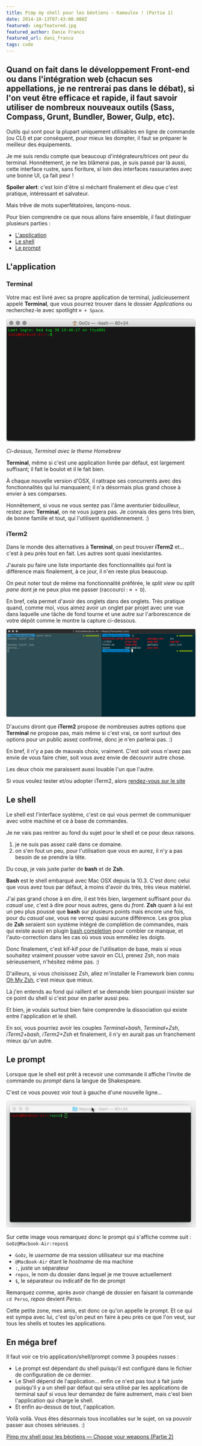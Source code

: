 ```yaml
---
title: Pimp my shell pour les béotiens — Kamoulox ! (Partie 1)
date: 2014-10-13T07:43:00.000Z
featured: img/featured.jpg
featured_author: Danie Franco
featured_url: dani_franco
tags: code
---
```


Quand on fait dans le développement Front-end ou dans l'intégration web (chacun ses appellations, je ne rentrerai pas dans le débat), si l'on veut être efficace et rapide, il faut savoir utiliser de nombreux nouveaux outils (Sass, Compass, Grunt, Bundler, Bower, Gulp, etc).
---

Outils qui sont pour la plupart uniquement utilisables en ligne de commande (ou CLI) et par conséquent, pour mieux les dompter, il faut se préparer le meilleur des équipements.

Je me suis rendu compte que beaucoup d'intégrateurs/trices ont peur du terminal. Honnêtement, je ne les blâmerai pas, je suis passé par là aussi, cette interface rustre, sans fioriture, si loin des interfaces rassurantes avec une bonne UI, ça fait peur !

**Spoiler alert**: c'est loin d'être si méchant finalement et dieu que c'est pratique, intéressant et salvateur.

Mais trêve de mots superfétatoires, lançons-nous.

Pour bien comprendre ce que nous allons faire ensemble, il faut distinguer plusieurs parties :

- [L'application](#app)
- [Le shell](#shell)
- [Le prompt](#prompt)

## L'application

### Terminal

Votre mac est livré avec sa propre application de terminal, judicieusement appelé **Terminal**, que vous pourrez trouver dans le dossier *Applications* ou recherchez-le avec spotlight `⌘ + Space`.

![Terminal](img/terminal.png)

*Ci-dessus, Terminal avec le theme Homebrew*

**Terminal**, même si c'est une application livrée par défaut, est largement suffisant; il fait le boulot et il le fait bien.

À chaque nouvelle version d'OSX, il rattrape ses concurrents avec des fonctionnalités qui lui manquaient; il n'a désormais plus grand chose à envier à ses comparses.

Honnêtement, si vous ne vous sentez pas l'âme aventurier bidouilleur, restez avec **Terminal**, on ne vous jugera pas. Je connais des gens très bien, de bonne famille et tout, qui l'utilisent quotidiennement. :)

### iTerm2

Dans le monde des alternatives à **Terminal**, on peut trouver **iTerm2** et… c'est à peu près tout en fait. Les autres sont quasi inexistantes.

J'aurais pu faire une liste importante des fonctionnalités qui font la différence mais finalement, à ce jour, il n'en reste plus beaucoup.

On peut noter tout de même ma fonctionnalité préférée, le *split view* ou *split pane* dont je ne peux plus me passer (raccourci : `⌘ + D`).

En bref, cela permet d'avoir des onglets dans des onglets. Très pratique quand, comme moi, vous aimez avoir un onglet par projet avec une vue dans laquelle une tâche de fond tourne et une autre sur l'arborescence de votre dépôt comme le montre la capture ci-dessous.

![iTerm](img/iterm.png)

D'aucuns diront que **iTerm2** propose de nombreuses autres options que **Terminal** ne propose pas, mais même si c'est vrai, ce sont surtout des options pour un public assez confirmé, donc je n'en parlerai pas. :)

En bref, il n'y a pas de mauvais choix, vraiment. C'est soit vous n'avez pas envie de vous faire chier, soit vous avez envie de découvrir autre chose.

Les deux choix me paraissent aussi louable l'un que l'autre.

Si vous voulez tester et/ou adopter iTerm2, alors [rendez-vous sur le site](http://www.iterm2.com/)

## Le shell

Le shell est l'interface système, c'est ce qui vous permet de communiquer avec votre machine et ce à base de commandes.

Je ne vais pas rentrer au fond du sujet pour le shell et ce pour deux raisons.

1. je ne suis pas assez calé dans ce domaine.
2. on s'en fout un peu, pour l'utilisation que vous en aurez, il n'y a pas besoin de se prendre la tête.

Du coup, je vais juste parler de **bash** et de **Zsh**.

**Bash** est le shell embarqué avec Mac OSX depuis la 10.3. C'est donc celui que vous avez tous par défaut, à moins d'avoir du très, très vieux matériel.

J'ai pas grand chose à en dire, il est très bien, largement suffisant pour du *casual use*, c'est à dire pour nous autres, gens du *front*.
**Zsh** quant à lui est un peu plus poussé que **bash** sur plusieurs points mais encore une fois, pour du *casual use*, vous ne verrez quasi aucune différence. Les gros plus de **Zsh** seraient son système intégré de complétion de commandes, mais qui existe aussi en plugin [bash completion](http://bash-completion.alioth.debian.org/) pour combler ce manque, et l'auto-correction dans les cas où vous vous emmêlez les doigts.

Donc finalement, c'est kif-kif pour de l'utilisation de base, mais si vous souhaitez vraiment pousser votre savoir en CLI, prenez Zsh, non mais sérieusement, n'hésitez même pas. :)

D'ailleurs, si vous choisissez Zsh, allez m'installer le Framework bien connu [Oh My Zsh](http://ohmyz.sh/), c'est mieux que mieux.

Là j'en entends au fond qui raillent et se demande bien pourquoi insister sur ce point du shell si c'est pour en parler aussi peu.

Et bien, je voulais surtout bien faire comprendre la dissociation qui existe entre l'application et le shell.

En soi, vous pourriez avoir les couples *Terminal+bash*, *Terminal+Zsh*, *iTerm2+bash*, *iTerm2+Zsh* et finalement, il n'y en aurait pas un franchement mieux qu'un autre.

## Le prompt

Lorsque que le shell est prêt à recevoir une commande il affiche l'invite de commande ou *prompt* dans la langue de Shakespeare.

C'est ce vous pouvez voir tout à gauche d'une nouvelle ligne…

![Bash](img/bash.gif)

Sur cette image vous remarquez donc le prompt qui s'affiche comme suit : `GoOz@Macbook-Air:repos$`

- `GoOz`, le *username* de ma session utilisateur sur ma machine
- `@MacBook-Air` étant le *hostname* de ma machine
- `:`, juste un séparateur
- `repos`, le nom du dossier dans lequel je me trouve actuellement
- `$`, le séparateur ou indicatif de fin de prompt

Remarquez comme, après avoir changé de dossier en faisant la commande `cd Perso`, *repos* devient *Perso*.

Cette petite zone, mes amis, est donc ce qu'on appelle le prompt. Et ce qui est sympa avec lui, c'est qu'on peut en faire à peu près ce que l'on veut, sur tous les shells et toutes les applications.

## En méga bref

Il faut voir ce trio application/shell/prompt comme 3 poupées russes :

- Le prompt est dépendant du shell puisqu'il est configuré dans le fichier de configuration de ce dernier.
- Le Shell dépend de l'application… enfin ce n'est pas tout à fait juste puisqu'il y a un shell par défaut qui sera utilisé par les applications de terminal sauf si vous leur demandez de faire autrement, mais c'est bien l'application qui charge le shell.
- Et enfin au-dessus de tout, l'application.

Voilà voilà. Vous êtes désormais tous incollables sur le sujet, on va pouvoir passer aux choses sérieuses. :)

[Pimp my shell pour les béotiens — Choose your weapons (Partie 2)](/2014/10/13/pimp-my-shell-pour-les-beotiens-choose-your-weapons-partie-2/)
